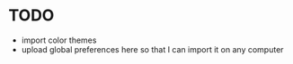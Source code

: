 # TODO

- import color themes
- upload global preferences here so that I can import it on any computer
